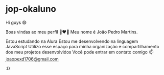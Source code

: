 # jop-okaluno
Hi guys 😄

Boas vindas ao meu perfil 💜❤️💜
Meu nome é João Pedro Martins.

Estou estudando na Alura
Estou me desenvolvendo na linguagem JavaScript
Utilizo esse espaço para minha organização e compartilhamento dos meu projetos desenvolvidos
Você pode entrar em contato comigo 📫
joaopexd1706@gmail.com

:D
